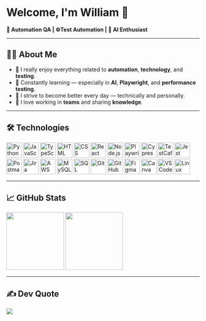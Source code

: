 <h1 align="left">Welcome, I'm William 👋</h1>
<p align="left"><strong>🧪 Automation QA | ⚙️Test Automation | 🤖 AI Enthusiast</strong></p>

---

## 🧑‍💻 About Me

- 🌟 I really enjoy everything related to **automation**, **technology**, and **testing**.
- 🧠 Constantly learning — especially in **AI**, **Playwright**, and **performance testing**.
- 🔧 I strive to become better every day — technically and personally.
- 🤝 I love working in **teams** and sharing **knowledge**.

---

## 🛠️ Technologies

<p align="left">
  <img src="https://skillicons.dev/icons?i=python" height="40" alt="Python" />
  <img src="https://skillicons.dev/icons?i=js" height="40" alt="JavaScript" />
  <img src="https://skillicons.dev/icons?i=ts" height="40" alt="TypeScript" />
  <img src="https://skillicons.dev/icons?i=html" height="40" alt="HTML" />
  <img src="https://skillicons.dev/icons?i=css" height="40" alt="CSS" />
  <img src="https://skillicons.dev/icons?i=react" height="40" alt="React" />
  <img src="https://skillicons.dev/icons?i=nodejs" height="40" alt="Node.js" />
  <img src="https://skillicons.dev/icons?i=playwright" height="40" alt="Playwright" />
  <img src="https://skillicons.dev/icons?i=cypress" height="40" alt="Cypress" />
  <img src="https://skillicons.dev/icons?i=testcafe" height="40" alt="TestCafe" />
  <img src="https://skillicons.dev/icons?i=jest" height="40" alt="Jest" />
  <img src="https://skillicons.dev/icons?i=postman" height="40" alt="Postman" />
  <img src="https://skillicons.dev/icons?i=jira" height="40" alt="Jira" />
  <img src="https://skillicons.dev/icons?i=aws" height="40" alt="AWS" />
  <img src="https://skillicons.dev/icons?i=mysql" height="40" alt="MySQL" />
  <img src="https://skillicons.dev/icons?i=sqlserver" height="40" alt="SQL Server" />
  <img src="https://skillicons.dev/icons?i=git" height="40" alt="Git" />
  <img src="https://skillicons.dev/icons?i=github" height="40" alt="GitHub" />
  <img src="https://skillicons.dev/icons?i=figma" height="40" alt="Figma" />
  <img src="https://skillicons.dev/icons?i=canva" height="40" alt="Canva" />
  <img src="https://skillicons.dev/icons?i=vscode" height="40" alt="VS Code" />
  <img src="https://skillicons.dev/icons?i=linux" height="40" alt="Linux" />
</p>

---

## 📈 GitHub Stats

<p align="left">
  <img src="https://github-readme-stats.vercel.app/api?username=jenciso22&theme=radical&show_icons=true" height="150" />
  <img src="https://github-readme-streak-stats.herokuapp.com?user=jenciso22&theme=radical" height="150"/>
</p>

---

## ✍️ Dev Quote

<p align="left">
  <img src="https://quotes-github-readme.vercel.app/api?type=horizontal&theme=radical" />
</p>

<!-- Proudly designed and personalized with ❤️ by William -->

